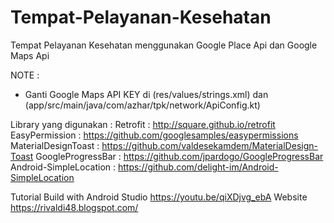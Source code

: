 # Tempat-Pelayanan-Kesehatan
Tempat Pelayanan Kesehatan menggunakan Google Place Api dan Google Maps Api 



NOTE :
* Ganti Google Maps API KEY di (res/values/strings.xml) dan (app/src/main/java/com/azhar/tpk/network/ApiConfig.kt)










Library yang digunakan :
Retrofit : http://square.github.io/retrofit
EasyPermission : https://github.com/googlesamples/easypermissions
MaterialDesignToast : https://github.com/valdesekamdem/MaterialDesign-Toast
GoogleProgressBar : https://github.com/jpardogo/GoogleProgressBar
Android-SimpleLocation : https://github.com/delight-im/Android-SimpleLocation

Tutorial Build with Android Studio https://youtu.be/qiXDjvg_ebA
Website https://rivaldi48.blogspot.com/
